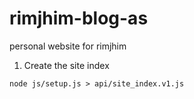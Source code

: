 # rimjhim-blog-as
personal website for rimjhim

1. Create the site index

```shell
node js/setup.js > api/site_index.v1.js
```